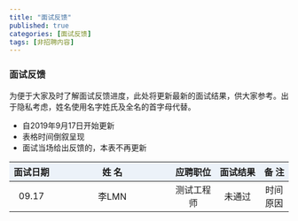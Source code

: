```yaml
---
title: "面试反馈"
published: true
categories: [面试反馈]
tags: [非招聘内容]
---
```


### 面试反馈
为便于大家及时了解面试反馈进度，此处将更新最新的面试结果，供大家参考。出于隐私考虑，姓名使用名字姓氏及全名的首字母代替。
- 自2019年9月17日开始更新
- 表格时间倒叙呈现
- 面试当场给出反馈的，本表不再更新
<style>
  table {
      width: 100%; /*表格宽度*/
      border-collapse: collapse; /*使用单一线条的边框*/
      empty-cells: show; /*单元格无内容依旧绘制边框*/
  }

  table th,td {
    height: 35px; /*统一每一行的默认高度*/
  }

  table th {
      font-weight: bold; /*加粗*/
      text-align: center !important; /*内容居中，加上 !important 避免被 Markdown 样式覆盖*/
      background: #ECF2F9; /*背景色*/
      white-space: nowrap; /*表头内容强制在一行显示*/
  }
  /* 悬浮变色 */

  table tr:hover {
      background: yellow;
  }

  /* 首列不换行 */
  table td:nth-child(1) {
      white-space: nowrap;
  }
  /* 指定列宽度 */
  table th:nth-of-type(2) {
    	width: 200px;
     white-space: nowrap;
  }
  </style>

|面试日期 |姓 名 |应聘职位   |面试结果 |     备  注    |
|:------:|:-----:|:---------:|:------:|:------------: |
|  09.17 |李LMN |测试工程师 |未通过   |时间原因       |
